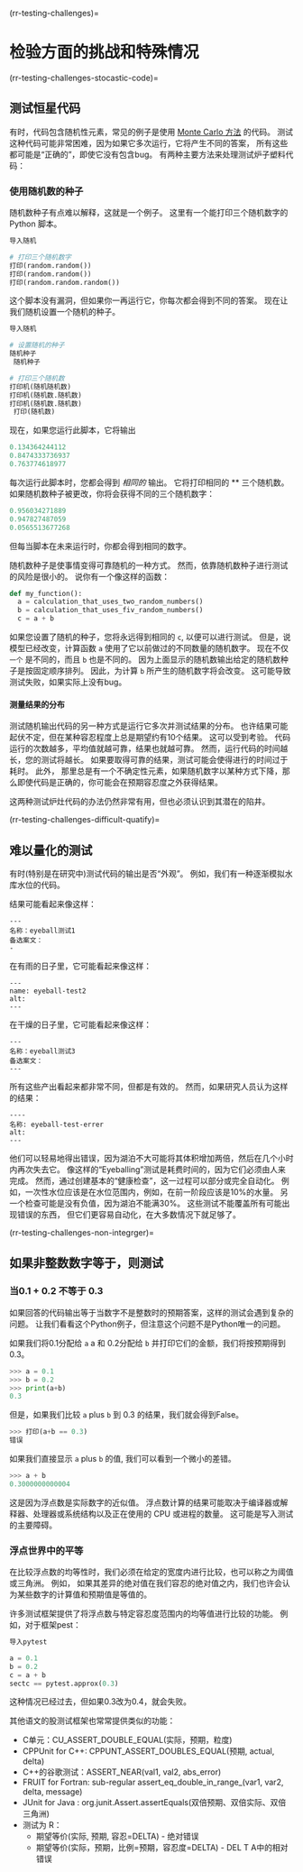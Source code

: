 (rr-testing-challenges)=
# 检验方面的挑战和特殊情况

(rr-testing-challenges-stocastic-code)=
## 测试恒星代码

有时，代码包含随机性元素，常见的例子是使用 [Monte Carlo 方法](https://en.wikipedia.org/wiki/Monte_Carlo_method) 的代码。 测试这种代码可能非常困难，因为如果它多次运行，它将产生不同的答案， 所有这些都可能是“正确的”，即使它没有包含bug。 有两种主要方法来处理测试炉子塑料代码：

### 使用随机数的种子

随机数种子有点难以解释，这就是一个例子。 这里有一个能打印三个随机数字的 Python 脚本。

```python
导入随机

# 打印三个随机数字
打印(random.random())
打印(random.random())
打印(random.random.random())
```

这个脚本没有漏洞，但如果你一再运行它，你每次都会得到不同的答案。 现在让我们随机设置一个随机的种子。

```python
导入随机

# 设置随机的种子
随机种子
 随机种子

# 打印三个随机数
打印机(随机随机数)
打印机(随机数.随机数)
打印机(随机数.随机数) 
 打印(随机数)
```

现在，如果您运行此脚本，它将输出

```python
0.134364244112
0.8474333736937
0.763774618977
```

每次运行此脚本时，您都会得到 *相同的* 输出。 它将打印相同的 ** 三个随机数。 如果随机数种子被更改，你将会获得不同的三个随机数字：

```python
0.956034271889
0.947827487059
0.0565513677268
```
但每当脚本在未来运行时，你都会得到相同的数字。

随机数种子是使事情变得可靠随机的一种方式。 然而，依靠随机数种子进行测试的风险是很小的。 说你有一个像这样的函数：

```python
def my_function():
  a = calculation_that_uses_two_random_numbers()
  b = calculation_that_uses_fiv_random_numbers()
  c = a + b
```

如果您设置了随机的种子，您将永远得到相同的 `c`, 以便可以进行测试。 但是，说模型已经改变，计算函数 `a` 使用了它以前做过的不同数量的随机数字。 现在不仅 `一个` 是不同的，而且 `b` 也是不同的。 因为上面显示的随机数输出给定的随机数种子是按固定顺序排列。 因此，为计算 `b` 所产生的随机数字将会改变。 这可能导致测试失败，如果实际上没有bug。

#### 测量结果的分布

测试随机输出代码的另一种方式是运行它多次并测试结果的分布。 也许结果可能起伏不定，但在某种容忍程度上总是期望约有10个结果。 这可以受到考验。 代码运行的次数越多，平均值就越可靠，结果也就越可靠。 然而，运行代码的时间越长，您的测试将越长。 如果要取得可靠的结果，测试可能会使得进行的时间过于耗时。 此外， 那里总是有一个不确定性元素，如果随机数字以某种方式下降，那么即使代码是正确的，你可能会在预期容忍度之外获得结果。

这两种测试炉灶代码的办法仍然非常有用，但也必须认识到其潜在的陷井。

(rr-testing-challenges-difficult-quatify)=
## 难以量化的测试

有时(特别是在研究中)测试代码的输出是否“外观”。 例如，我们有一种逐渐模拟水库水位的代码。

结果可能看起来像这样：

```{figure} ../../figures/eyeball-test1.jpg
---
名称：eyeball测试1
备选案文：
-
```

在有雨的日子里，它可能看起来像这样：

```{figure} ../../figures/eyeball-test2.jpg
---
name: eyeball-test2
alt:
---
```

在干燥的日子里，它可能看起来像这样：

```{figure} ../../figures/eyeball-test3.jpg
---
名称：eyeball测试3
备选案文：
---
```

所有这些产出看起来都非常不同，但都是有效的。 然而，如果研究人员认为这样的结果：

```{figure} ../../figures/eyeball-test-error.jpg
----
名称: eyeball-test-errer
alt:
---
```

他们可以轻易地得出错误，因为湖泊不大可能将其体积增加两倍，然后在几个小时内再次失去它。 像这样的“Eyeballing”测试是耗费时间的，因为它们必须由人来完成。 然而，通过创建基本的“健康检查”，这一过程可以部分或完全自动化。 例如，一次性水位应该是在水位范围内，例如，在前一阶段应该是10%的水量。 另一个检查可能是没有负值，因为湖泊不能满30%。 这些测试不能覆盖所有可能出现错误的东西， 但它们更容易自动化，在大多数情况下就足够了。

(rr-testing-challenges-non-integrger)=
## 如果非整数数字等于，则测试

### 当0.1 + 0.2 不等于 0.3

如果回答的代码输出等于当数字不是整数时的预期答案，这样的测试会遇到复杂的问题。 让我们看看这个Python例子，但注意这个问题不是Python唯一的问题。

如果我们将0.1分配给 `a` a 和 0.2分配给 `b` 并打印它们的金额，我们将按预期得到0.3。

```python
>>> a = 0.1
>>> b = 0.2
>>> print(a+b)
0.3
```

但是，如果我们比较 `a` plus `b` 到 0.3 的结果，我们就会得到False。

```python
>>> 打印(a+b == 0.3)
错误
```

如果我们直接显示 `a` plus `b` 的值, 我们可以看到一个微小的差错。

```python
>>> a + b
0.3000000000004
```

这是因为浮点数是实际数字的近似值。 浮点数计算的结果可能取决于编译器或解释器、处理器或系统结构以及正在使用的 CPU 或进程的数量。 这可能是写入测试的主要障碍。

### 浮点世界中的平等

在比较浮点数的均等性时，我们必须在给定的宽度内进行比较，也可以称之为阈值或三角洲。 例如， 如果其差异的绝对值在我们容忍的绝对值之内，我们也许会认为某些数字的计算值和预期值是等值的。

许多测试框架提供了将浮点数与特定容忍度范围内的均等值进行比较的功能。 例如，对于框架pest：

```python
导入pytest

a = 0.1
b = 0.2
c = a + b
sectc == pytest.approx(0.3)
```

这种情况已经过去，但如果0.3改为0.4，就会失败。

其他语文的股测试框架也常常提供类似的功能：

- C单元：CU_ASSERT_DOUBLE_EQUAL(实际，预期，粒度)
- CPPUnit for C++: CPPUNT_ASSERT_DOUBLES_EQUAL(预期, actual, delta)
- C++的谷歌测试：ASSERT_NEAR(val1, val2, abs_error)
- FRUIT for Fortran: sub-regular assert_eq_double_in_range_(var1, var2, delta, message)
- JUnit for Java : org.junit.Assert.assertEquals(双倍预期、双倍实际、双倍三角洲)
- 测试为 R：
  - 期望等价(实际, 预期, 容忍=DELTA) - 绝对错误
  - 期望等价(实际，预期，比例=预期，容忍度=DELTA) - DEL T A中的相对错误
